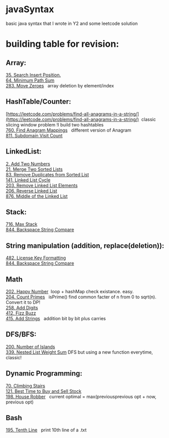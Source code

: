 # javaSyntax
basic java syntax that I wrote in Y2 and some leetcode solution 

# building table for revision:

## Array:
   [35. Search Insert Position.](https://leetcode.com/problems/search-insert-position/)   
   [64. Minimum Path Sum](https://leetcode.com/problems/minimum-path-sum/)  
   [283. Move Zeroes](https://leetcode.com/problems/move-zeroes/) &nbsp; array deletion by element/index 

## HashTable/Counter:
   [https://leetcode.com/problems/find-all-anagrams-in-a-string/](https://leetcode.com/problems/find-all-anagrams-in-a-string/)&nbsp; classic slicing window problem !I build two hashtables  
   [760. Find Anagram Mappings](https://leetcode.com/problems/find-anagram-mappings/) &nbsp; different version of Anagram   
   [811. Subdomain Visit Count](https://leetcode.com/problems/subdomain-visit-count/)

## LinkedList:
   [2. Add Two Numbers](https://leetcode.com/problems/add-two-numbers/)  
   [21. Merge Two Sorted Lists](https://leetcode.com/problems/merge-two-sorted-lists/)  
   [83. Remove Duplicates from Sorted List](https://leetcode.com/problems/remove-duplicates-from-sorted-list/)  
   [141. Linked List Cycle](https://leetcode.com/problems/linked-list-cycle/)  
   [203. Remove Linked List Elements](https://leetcode.com/problems/remove-linked-list-elements/)  
   [206. Reverse Linked List](https://leetcode.com/problems/reverse-linked-list/)  
   [876. Middle of the Linked List](https://leetcode.com/problems/middle-of-the-linked-list/)

## Stack:
   [716. Max Stack](https://leetcode.com/problems/max-stack/)  
   [844. Backspace String Compare](https://leetcode.com/problems/backspace-string-compare/)  

## String manipulation (addition, replace(deletion)):
   [482. License Key Formatting](https://leetcode.com/problems/license-key-formatting/)  
   [844. Backspace String Compare](https://leetcode.com/problems/backspace-string-compare/)  
    
## Math
   [202. Happy Number](https://leetcode.com/problems/happy-number/) &nbsp;loop + hashMap check existance. easy.   
   [204. Count Primes](https://leetcode.com/problems/count-primes/)  &nbsp; isPrime() find common facter of n from 0 to sqrt(n). Convert it to DP!    
   [258. Add Digits](https://leetcode.com/problems/add-digits/)    
   [412. Fizz Buzz](https://leetcode.com/problems/fizz-buzz/)  
   [415. Add Strings](https://leetcode.com/problems/add-strings/) &nbsp; addition bit by bit plus carries   

## DFS/BFS:
   [200. Number of Islands](https://leetcode.com/problems/number-of-islands/)  
   [339. Nested List Weight Sum](https://leetcode.com/problems/nested-list-weight-sum/) DFS but using a new function everytime, classic! 

## Dynamic Programming:
   [70. Climbing Stairs](https://leetcode.com/problems/climbing-stairs/)    
   [121. Best Time to Buy and Sell Stock](https://leetcode.com/problems/best-time-to-buy-and-sell-stock/)  
   [198. House Robber](https://leetcode.com/problems/house-robber/) &nbsp; current optimal = max(previousprevious opt + now, previous opt)  

## Bash
   [195. Tenth Line](https://leetcode.com/problems/tenth-line/) &nbsp; print 10th line of a .txt  



